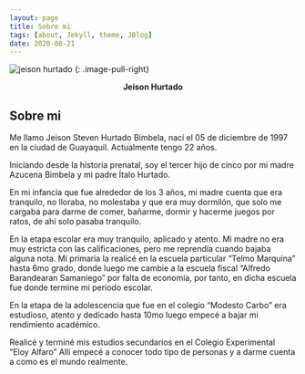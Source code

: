 ```yaml
---
layout: page
title: Sobre mi
tags: [about, Jekyll, theme, JBlog]
date: 2020-08-21
---
```


![jeison hurtado](https://jeicok.github.io/assets/img/jei-hur.jpg)
{: .image-pull-right}

<center><b>Jeison Hurtado</b> </center>

## Sobre mi

Me llamo Jeison Steven Hurtado Bimbela, nací el 05 de diciembre de 1997 en la ciudad de Guayaquil. Actualmente tengo 22 años. 

Iniciando desde la historia prenatal, soy el tercer hijo de cinco por mi madre Azucena Bimbela y mi padre Ítalo Hurtado.

En mi infancia que fue alrededor de los 3 años, mi madre cuenta que era tranquilo, no lloraba, no molestaba y que era muy dormilón, que solo me cargaba para darme de comer, bañarme, dormir y hacerme juegos por ratos, de ahí solo pasaba tranquilo. 

En la etapa escolar era muy tranquilo, aplicado y atento. Mi madre no era muy estricta con las calificaciones, pero me reprendía cuando bajaba alguna nota.
Mi primaria la realicé en la escuela particular “Telmo Marquina” hasta 6mo grado, donde luego me cambie a la escuela fiscal “Alfredo Barandearan Samaniego” por falta de economía, por tanto, en dicha escuela fue donde termine mi periodo escolar. 

En la etapa de la adolescencia que fue en el colegio “Modesto Carbo” era estudioso, atento y dedicado hasta 10mo luego empecé a bajar mi rendimiento académico.

Realicé y terminé mis estudios secundarios en el Colegio Experimental “Eloy Alfaro” Allí empecé a conocer todo tipo de personas y a darme cuenta a como es el mundo realmente.

